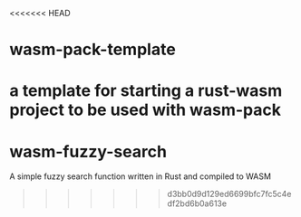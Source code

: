 <<<<<<< HEAD
# wasm-pack-template
a template for starting a rust-wasm project to be used with wasm-pack
=======
# wasm-fuzzy-search
A simple fuzzy search function written in Rust and compiled to WASM
>>>>>>> d3bb0d9d129ed6699bfc7fc5c4edf2bd6b0a613e
